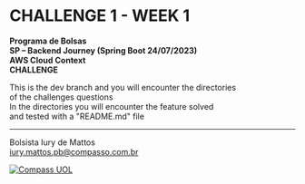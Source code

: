 
# CHALLENGE 1 - WEEK 1

**Programa de Bolsas  
SP – Backend Journey (Spring Boot 24/07/2023)  
AWS Cloud Context  
CHALLENGE**  

This is the dev branch and you will encounter the directories  
of the challenges questions  
In the directories you will encounter the feature solved  
and tested with a "README.md" file  

___

Bolsista Iury de Mattos  
iury.mattos.pb@compasso.com.br  

[![Compass UOL](https://stc.uol.com/g/sobreuol/images/para-seu-negocio/compass-logo.svg?v=3.9.44)](https://compass.uol/)
